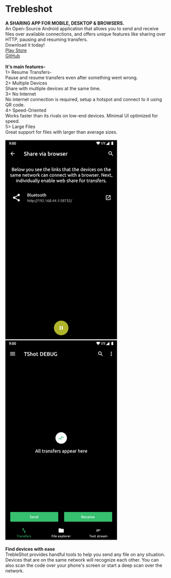 # Trebleshot
<b>A SHARING APP FOR MOBILE, DESKTOP & BROWSERS.</b><br>
An Open-Source Android application that allows you to send and receive files over available connections, and offers unique features like sharing over HTTP, pausing and resuming transfers.<br>
Download it today!<br>
<a href="https://play.google.com/store/apps/details?id=com.genonbeta.TrebleShot">Play Store</a><br> <a href="https://github.com/trebleshot/android">GitHub</a><br><br>
<b>It's main features-</b><br>
1> Resume Transfers-<br>
Pause and resume transfers even after something went wrong.<br>
2> Multiple Devices<br>
Share with multiple devices at the same time.<br>
3> No Internet<br>
No internet connection is required, setup a hotspot and connect to it using QR code.<br>
4> Speed-Oriented<br>
Works faster than its rivals on low-end devices. Minimal UI optimized for speed.<br>
5> Large Files<br>
Great support for files with larger than average sizes.<br><br>
<img src="img/shot_10.webp" width="350">
<img src="img/shot_8.webp" width="350">
<br><br>
<b>Find devices with ease</b><br>
TrebleShot provides handful tools to help you send any file on any situation. Devices that are on the same network will recognize each other. You can also scan the code over your phone's screen or start a deep scan over the network.
